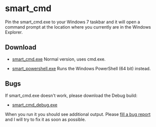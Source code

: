 smart_cmd
=========

Pin the smart_cmd.exe to your Windows 7 taskbar and it will open a command prompt at the location
where you currently are in the Windows Explorer.

Download
--------

* [smart_cmd.exe](https://github.com/downloads/jhasse/smart_cmd/smart_cmd.exe) Normal version, uses cmd.exe.

* [smart_powershell.exe](https://github.com/downloads/jhasse/smart_cmd/smart_powershell.exe) Runs the Windows PowerShell (64 bit) instead.

Bugs
----

If smart_cmd.exe doesn't work, please download the Debug build:

* [smart_cmd_debug.exe](https://github.com/downloads/jhasse/smart_cmd/smart_cmd_debug.exe)

When you run it you should see additional output. Please
[fill a bug report](https://github.com/jhasse/smart_cmd/issues/new) and I will try to fix it as soon
as possible.